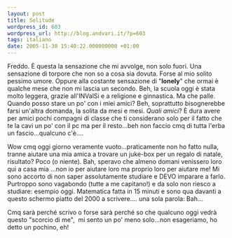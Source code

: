 ```yaml
---
layout: post
title: Solitude
wordpress_id: 603
wordpress_url: http://blog.andvari.it/?p=603
tags: italiano
date: 2005-11-30 15:40:22.000000000 +01:00
---
```

Freddo.
È questa la sensazione che mi avvolge, non solo fuori. Una sensazione di torpore che non so a cosa sia dovuta. Forse al mio solito pessimo umore. Oppure alla costante sensazione di "<span style="font-weight: bold;">lonely</span>" che ormai è qualche mese che non mi lascia un secondo. Beh, la scuola oggi è stata molto leggera, grazie all'INValSi e a religione e ginnastica. Ma che palle. Quando posso stare un po' con i miei amici? Beh, soprattutto bisognerebbe farsi un'altra domanda, la solita da mesi e mesi. <span style="font-style: italic;">Quali amici</span>? È dura avere per amici pochi compagni di classe che ti considerano solo per il fatto che te la cavi un po' con il pc ma per il resto...beh non faccio cmq di tutta l'erba un fascio...qualcuno c'è....

Wow cmq oggi giorno veramente vuoto...praticamente non ho fatto nulla, tranne aiutare una mia amica a trovare un juke-box per un regalo di natale, risultato? Poco (o niente). Bah, speravo che almeno domani venissero loro qui a casa mia ...non io per aiutare loro ma proprio loro per aiutare me! Mi sono accorto di non saper assolutamente studiare e DEVO imparare a farlo. Purtroppo sono vagabondo (tutte a me capitano!) e da solo non riesco a studiare: esempio oggi. Matematica fatta in 15 minuti e sono qua davanti a questo schermo piatto del 2000 a scrivere.... una sola parola: Bah...

Cmq sarà perché scrivo o forse sarà perché so che qualcuno oggi vedrà questo "scorcio di me",  mi sento un po' meno solo...non esageriamo, ho detto un pochino, eh!
